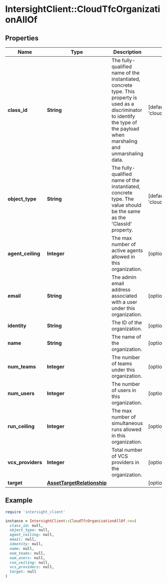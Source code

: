 # IntersightClient::CloudTfcOrganizationAllOf

## Properties

| Name | Type | Description | Notes |
| ---- | ---- | ----------- | ----- |
| **class_id** | **String** | The fully-qualified name of the instantiated, concrete type. This property is used as a discriminator to identify the type of the payload when marshaling and unmarshaling data. | [default to &#39;cloud.TfcOrganization&#39;] |
| **object_type** | **String** | The fully-qualified name of the instantiated, concrete type. The value should be the same as the &#39;ClassId&#39; property. | [default to &#39;cloud.TfcOrganization&#39;] |
| **agent_ceiling** | **Integer** | The max number of active agents allowed in this organization. | [optional][readonly] |
| **email** | **String** | The admin email address associated with a user under this organization. | [optional][readonly] |
| **identity** | **String** | The ID of the organization. | [optional][readonly] |
| **name** | **String** | The name of the organization. | [optional][readonly] |
| **num_teams** | **Integer** | The number of teams under this organization. | [optional][readonly] |
| **num_users** | **Integer** | The number of users in this organization. | [optional][readonly] |
| **run_ceiling** | **Integer** | The max number of simultaneous runs allowed in this organization. | [optional][readonly] |
| **vcs_providers** | **Integer** | Total number of VCS providers in the organization. | [optional][readonly] |
| **target** | [**AssetTargetRelationship**](AssetTargetRelationship.md) |  | [optional] |

## Example

```ruby
require 'intersight_client'

instance = IntersightClient::CloudTfcOrganizationAllOf.new(
  class_id: null,
  object_type: null,
  agent_ceiling: null,
  email: null,
  identity: null,
  name: null,
  num_teams: null,
  num_users: null,
  run_ceiling: null,
  vcs_providers: null,
  target: null
)
```

